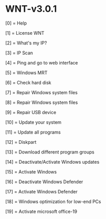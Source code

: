 # WNT-v3.0.1

[0] = Help

[1] = License WNT

[2] = What's my IP?

[3] = IP Scan

[4] = Ping and go to web interface

[5] = Windows MRT

[6] = Check hard disk

[7] = Repair Windows system files

[8] = Repair Windows system files

[9] = Repair USB device

[10] = Update your system

[11] = Update all programs

[12] = Diskpart

[13] = Download different program groups

[14] = Deactivate/Activate Windows updates

[15] = Activate Windows

[16] = Deactivate Windows Defender

[17] = Activate Windows Defender

[18] = Windows optimization for low-end PCs

[19] = Activate microsoft office-19

